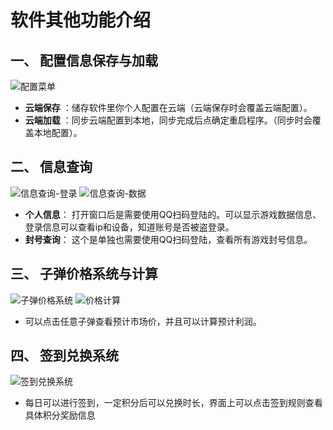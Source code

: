 # 软件其他功能介绍

## 一、 配置信息保存与加载

![配置菜单](/images/image_30.png)

* **云端保存** ：储存软件里你个人配置在云端（云端保存时会覆盖云端配置）。
* **云端加载** ：同步云端配置到本地，同步完成后点确定重启程序。（同步时会覆盖本地配置）。

## 二、 信息查询

![信息查询-登录](/images/image_31.png)
![信息查询-数据](/images/image_32.png)

* **个人信息**： 打开窗口后是需要使用QQ扫码登陆的。可以显示游戏数据信息、登录信息可以查看ip和设备，知道账号是否被盗登录。
* **封号查询**： 这个是单独也需要使用QQ扫码登陆，查看所有游戏封号信息。

## 三、 子弹价格系统与计算

![子弹价格系统](/images/image_33.png)
![价格计算](/images/image_34.png)

* 可以点击任意子弹查看预计市场价，并且可以计算预计利润。

## 四、 签到兑换系统

![签到兑换系统](/images/image_35.png)

* 每日可以进行签到，一定积分后可以兑换时长，界面上可以点击签到规则查看具体积分奖励信息